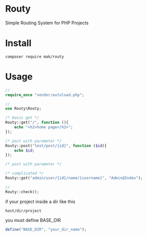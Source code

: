 # Routy
Simple Routing System for PHP Projects

# Install
```
composer require mak/routy
```
# Usage
```php
//
require_once "vendor/autoload.php";

//
use Routy\Routy;

/* basic get */
Routy::get("/", function (){
    echo "<h2>home page</h2>";
});

/* post with parameter */
Routy::post("test/post/{id}", function ($id){
    echo $id;
});

/* post with parameter */

/* complicated */
Routy::get("admin/user/{id}/name/{username}", "Admin@Index");

//
Routy::check();
```

if your project inside a dir like this
```
host/dir/project
```
you must define BASE_DIR
```php
define("BASE_DIR", "your_dir_name");
```
